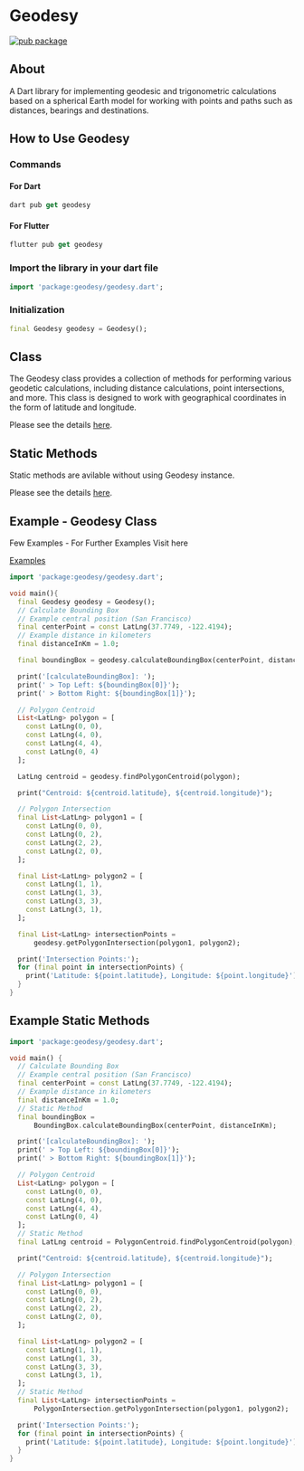 # Geodesy

[![pub package](https://img.shields.io/pub/v/geodesy.svg)](https://pub.dartlang.org/packages/geodesy)

## About

A Dart library for implementing geodesic and trigonometric calculations based on a spherical Earth model for working with points and paths such as distances, bearings and destinations.

## How to Use Geodesy

### Commands

#### For Dart

```dart
dart pub get geodesy
```

#### For Flutter

```dart
flutter pub get geodesy
```

### Import the library in your dart file

```dart
import 'package:geodesy/geodesy.dart';
```

### Initialization

```dart
final Geodesy geodesy = Geodesy();
```

## Class

The Geodesy class provides a collection of methods for performing various geodetic calculations, including distance calculations, point intersections, and more. This class is designed to work with geographical coordinates in the form of latitude and longitude.

Please see the details [here](docs/CLASS.md).

## Static Methods

Static methods are avilable without using Geodesy instance.

Please see the details  [here](docs/METHODS.md).

## Example - Geodesy Class

Few Examples - For Further Examples Visit here

[Examples](example/main.dart)

```dart
import 'package:geodesy/geodesy.dart';

void main(){
  final Geodesy geodesy = Geodesy();
  // Calculate Bounding Box
  // Example central position (San Francisco)
  final centerPoint = const LatLng(37.7749, -122.4194);
  // Example distance in kilometers
  final distanceInKm = 1.0;

  final boundingBox = geodesy.calculateBoundingBox(centerPoint, distanceInKm);

  print('[calculateBoundingBox]: ');
  print(' > Top Left: ${boundingBox[0]}');
  print(' > Bottom Right: ${boundingBox[1]}');

  // Polygon Centroid
  List<LatLng> polygon = [
    const LatLng(0, 0),
    const LatLng(4, 0),
    const LatLng(4, 4),
    const LatLng(0, 4)
  ];

  LatLng centroid = geodesy.findPolygonCentroid(polygon);

  print("Centroid: ${centroid.latitude}, ${centroid.longitude}");

  // Polygon Intersection
  final List<LatLng> polygon1 = [
    const LatLng(0, 0),
    const LatLng(0, 2),
    const LatLng(2, 2),
    const LatLng(2, 0),
  ];

  final List<LatLng> polygon2 = [
    const LatLng(1, 1),
    const LatLng(1, 3),
    const LatLng(3, 3),
    const LatLng(3, 1),
  ];

  final List<LatLng> intersectionPoints =
      geodesy.getPolygonIntersection(polygon1, polygon2);

  print('Intersection Points:');
  for (final point in intersectionPoints) {
    print('Latitude: ${point.latitude}, Longitude: ${point.longitude}');
  }
}
```

## Example Static Methods

```dart
import 'package:geodesy/geodesy.dart';

void main() {
  // Calculate Bounding Box
  // Example central position (San Francisco)
  final centerPoint = const LatLng(37.7749, -122.4194);
  // Example distance in kilometers
  final distanceInKm = 1.0;
  // Static Method
  final boundingBox =
      BoundingBox.calculateBoundingBox(centerPoint, distanceInKm);

  print('[calculateBoundingBox]: ');
  print(' > Top Left: ${boundingBox[0]}');
  print(' > Bottom Right: ${boundingBox[1]}');

  // Polygon Centroid
  List<LatLng> polygon = [
    const LatLng(0, 0),
    const LatLng(4, 0),
    const LatLng(4, 4),
    const LatLng(0, 4)
  ];
  // Static Method
  final LatLng centroid = PolygonCentroid.findPolygonCentroid(polygon);

  print("Centroid: ${centroid.latitude}, ${centroid.longitude}");

  // Polygon Intersection
  final List<LatLng> polygon1 = [
    const LatLng(0, 0),
    const LatLng(0, 2),
    const LatLng(2, 2),
    const LatLng(2, 0),
  ];

  final List<LatLng> polygon2 = [
    const LatLng(1, 1),
    const LatLng(1, 3),
    const LatLng(3, 3),
    const LatLng(3, 1),
  ];
  // Static Method
  final List<LatLng> intersectionPoints =
      PolygonIntersection.getPolygonIntersection(polygon1, polygon2);

  print('Intersection Points:');
  for (final point in intersectionPoints) {
    print('Latitude: ${point.latitude}, Longitude: ${point.longitude}');
  }
}
```
